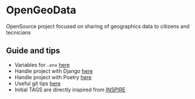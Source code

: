 # OpenGeoData
OpenSource project focused on sharing of geographics data to citizens and tecnicians

## Guide and tips
- Variables for `.env` [here](docs/env.md)
- Handle project with Django [here](docs/django-tips.md)
- Handle project with Poetry [here](docs/poetry-tips.md)
- Useful git tips [here](docs/git-tips.md)
- Initial TAGS are directly inspired from [INSPIRE](https://inspire-geoportal.ec.europa.eu/theme_selection.html?view=qsTheme)


